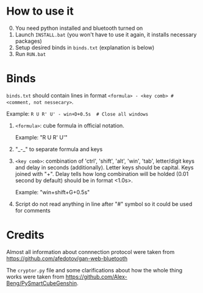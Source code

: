 # How to use it
0. You need python installed and bluetooth turned on
1. Launch `INSTALL.bat` (you won't have to use it again, it installs necessary packages)
2. Setup desired binds in `binds.txt` (explanation is below)
3. Run `RUN.bat`

# Binds
`binds.txt` should contain lines in format `<formula> - <key comb> # <comment, not nessecary>`.

Example: `R U R' U' - win+D+0.5s  # Close all windows`
1. `<formula>`: cube formula in official notation.
  
    Example: "R U R' U'"
2. "\_-\_" to separate formula and keys
3. `<key comb>`: combination of 'ctrl', 'shift', 'alt', 'win', 'tab', letter/digit keys and delay in seconds (additionally). Letter keys should be capital. Keys joined with "+". Delay tells how long combination will be holded (0.01 second by default) should be in format <1.0s>.
  
    Example: "win+shift+G+0.5s"
4. Script do not read anything in line after "#" symbol so it could be used for comments

# Credits
Almost all information about connnection protocol were taken from https://github.com/afedotov/gan-web-bluetooth

The `cryptor.py` file and some clarifications about how the whole thing works were taken from https://github.com/Alex-Beng/PySmartCubeGenshin.